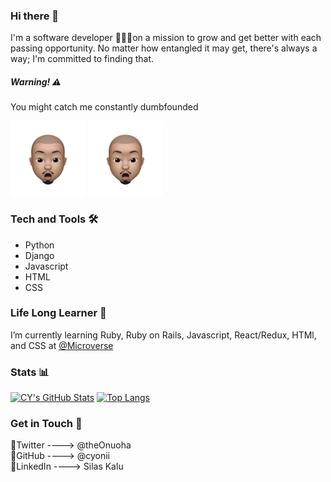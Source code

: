 ### Hi there 👋
I'm a software developer 👨🏼‍💻on a mission to grow and get better with each passing opportunity. No matter how entangled it may get, there's always a way; I'm committed to finding that.

##### Warning! ⚠️
You might catch me constantly dumbfounded

<img src="images/cy-dumbfounded.png" width="120">
<img src="images/cy-dumbfounded.png" width="120">

### Tech and Tools 🛠

- Python
- Django
- Javascript
- HTML
- CSS

### Life Long Learner 🌱
I’m currently learning Ruby, Ruby on Rails, Javascript, React/Redux, HTMl, and CSS at [@Microverse](https://github.com/microverseinc)

<!--
**cyonii/cyonii** is a ✨ _special_ ✨ repository because its `README.md` (this file) appears on your GitHub profile.

Here are some ideas to get you started:

- 🔭 I’m currently working on ...
- 🌱 I’m currently learning ...
- 👯 I’m looking to collaborate on ...
- 🤔 I’m looking for help with ...
- 💬 Ask me about ...
- 📫 How to reach me: ...
- 😄 Pronouns: ...
- ⚡ Fun fact: ...
-->



### Stats 📊
[![CY's GitHub Stats](https://github-readme-stats.vercel.app/api?username=cyonii&count_private=true&show_icons=true&theme=vue-dark&hide_border=true&custom_title=Kalu's&nbsp;GitHub&nbsp;Stats)](https://github.com/cyonii/github-readme-stats)
[![Top Langs](https://github-readme-stats.vercel.app/api/top-langs/?username=cyonii&theme=vue-dark&layout=compact&langs_count=10)](https://github.com/cyonii/github-readme-stats)


### Get in Touch 📨

🔗Twitter ----> <a href="https://twitter.com/theOnuoha" style="text-decoration:none">@theOnuoha</a> <br/>
🔗GitHub ----> <a href="https://github.com/cyonii" style="text-decoration:none">@cyonii</a> <br/>
🔗LinkedIn ----> <a href="https://linkedin.com/in/cyonii" style="text-decoration:none"> Silas Kalu</a>
